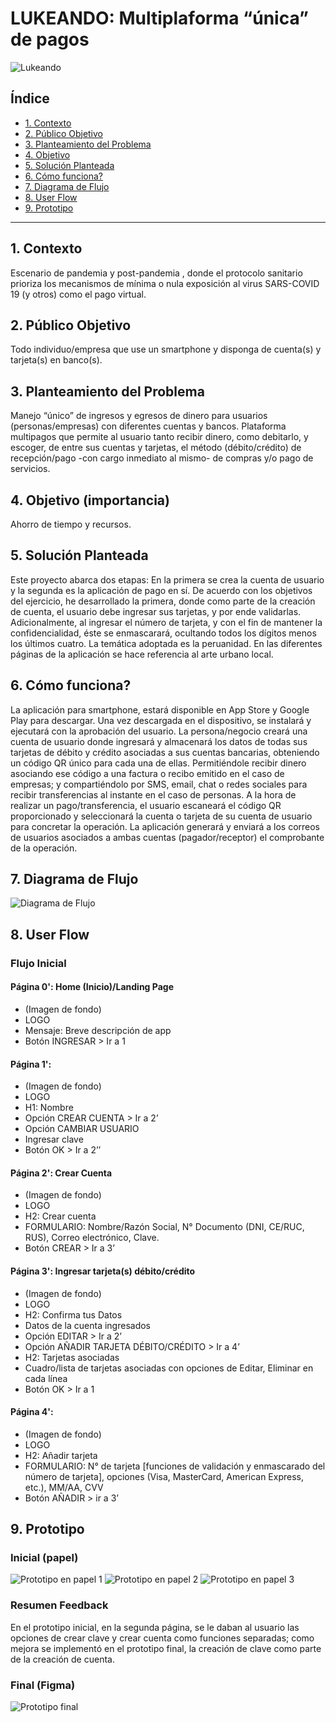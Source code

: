 # LUKEANDO: Multiplaforma “única” de pagos

![Lukeando](/src/images/Lukeando_final.png)


## Índice

* [1. Contexto](#1-contexto)
* [2. Público Objetivo](#2-público-objetivo)
* [3. Planteamiento del Problema](#3-planteamiento-del-problema)
* [4. Objetivo](#4-objetivo)
* [5. Solución Planteada](#5-solución-planteada)
* [6. Cómo funciona?](#6-cómo-funciona)
* [7. Diagrama de Flujo](#7-diagrama-de-flujo)
* [8. User Flow](#8-user-flow)
* [9. Prototipo](#9-prototipo)


***

## 1. Contexto

Escenario de pandemia y post-pandemia , donde el protocolo sanitario prioriza los mecanismos de mínima o nula exposición al virus SARS-COVID 19 (y otros) como el pago virtual. 


## 2. Público Objetivo

Todo individuo/empresa que use un smartphone y disponga de cuenta(s) y tarjeta(s) en banco(s). 


## 3. Planteamiento del Problema

Manejo “único” de ingresos y egresos de dinero para usuarios (personas/empresas) con diferentes cuentas y bancos.
Plataforma multipagos que permite al usuario tanto recibir dinero, como debitarlo, y escoger, de entre sus cuentas y tarjetas, el método (débito/crédito) de recepción/pago -con cargo inmediato al mismo- de compras y/o pago de servicios.


## 4. Objetivo (importancia)

Ahorro de tiempo y recursos.


## 5. Solución Planteada

Este proyecto abarca dos etapas: En la primera se crea la cuenta de usuario y la segunda es la aplicación de pago en sí.
De acuerdo con los objetivos del ejercicio, he desarrollado la primera, donde como parte de la creación de cuenta, el usuario debe ingresar sus tarjetas, y por ende validarlas. Adicionalmente, al ingresar el número de tarjeta, y con el fin de mantener la confidencialidad, éste se enmascarará, ocultando todos los dígitos menos los últimos cuatro.
La temática adoptada es la peruanidad. En las diferentes páginas de la aplicación se hace referencia al arte urbano local.


## 6. Cómo funciona?

La aplicación para smartphone, estará disponible en App Store y Google Play para descargar. Una vez descargada en el dispositivo, se instalará y ejecutará con la aprobación del usuario.
La persona/negocio creará una cuenta de usuario donde ingresará y almacenará los datos de todas sus tarjetas de débito y crédito asociadas a sus cuentas bancarias, obteniendo un código QR único para cada una de ellas.
Permitiéndole recibir dinero asociando ese código a una factura o recibo emitido en el caso de empresas; y compartiéndolo por SMS, email, chat o redes sociales para recibir transferencias al instante en el caso de personas.
A la hora de realizar un pago/transferencia, el usuario escaneará el código QR proporcionado y seleccionará la cuenta o tarjeta de su cuenta de usuario para concretar la operación.
La aplicación generará y enviará a los correos de usuarios asociados a ambas cuentas (pagador/receptor) el comprobante de la operación.


## 7. Diagrama de Flujo

![Diagrama de Flujo](/src/images/diagrama_de_flujo.jpg)


## 8. User Flow

###  Flujo Inicial

####  Página 0': Home (Inicio)/Landing Page
* (Imagen de fondo)
* LOGO
* Mensaje: Breve descripción de app
* Botón INGRESAR > Ir a 1

####  Página 1':
* (Imagen de fondo)
* LOGO
* H1: Nombre
* Opción CREAR CUENTA > Ir a 2’
* Opción CAMBIAR USUARIO
* Ingresar clave
* Botón OK > Ir a 2’’

####  Página 2': Crear Cuenta
* (Imagen de fondo)
* LOGO
* H2: Crear cuenta
* FORMULARIO: Nombre/Razón Social, N° Documento (DNI, CE/RUC, RUS), Correo electrónico, Clave.
* Botón CREAR  > Ir a 3’

####  Página 3': Ingresar tarjeta(s) débito/crédito
* (Imagen de fondo)
* LOGO
* H2: Confirma tus Datos
* Datos de la cuenta ingresados
* Opción EDITAR > Ir a 2’
* Opción AÑADIR TARJETA DÉBITO/CRÉDITO > Ir a 4’
* H2: Tarjetas asociadas
* Cuadro/lista de tarjetas asociadas con opciones de Editar, Eliminar en cada línea
* Botón OK > Ir a 1

####  Página 4':
* (Imagen de fondo)
* LOGO
* H2: Añadir tarjeta
* FORMULARIO: N° de tarjeta [funciones de validación y enmascarado del número de tarjeta], opciones (Visa, MasterCard, American Express, etc.), MM/AA, CVV
* Botón AÑADIR > ir a 3’


## 9. Prototipo

###  Inicial (papel)
![Prototipo en papel 1](/src/images/Lukeando_prototipo_papel1.JPG)
![Prototipo en papel 2](/src/images/Lukeando_prototipo_papel2.JPG)
![Prototipo en papel 3](/src/images/Lukeando_prototipo_papel3.JPG)

###  Resumen Feedback
En el prototipo inicial, en la segunda página, se le daban al usuario las opciones de crear clave y crear cuenta como funciones separadas; como mejora se implementó en el prototipo final, la creación de clave como parte de la creación de cuenta.

###  Final (Figma)
![Prototipo final](/src/images/Lukeando_prototipo_final.png)
